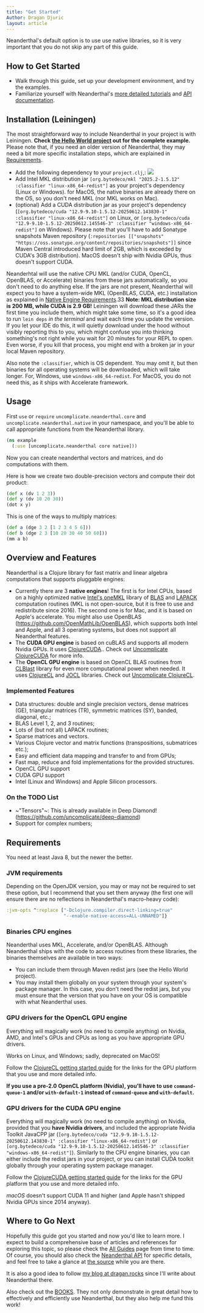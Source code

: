 ```yaml
---
title: "Get Started"
Author: Dragan Djuric
layout: article
---
```


Neanderthal's default option is to use use native libraries, so it is very important that you do not skip any part of this guide.

## How to Get Started

* Walk through this guide, set up your development environment, and try the examples.
* Familiarize yourself with Neanderthal's [more detailed tutorials](/articles/guides.html) and [API documentation](/codox).

## Installation (Leiningen)

The most straightforward way to include Neanderthal in your project is with Leiningen. **Check [the Hello World project](https://github.com/uncomplicate/neanderthal/blob/master/examples/hello-world-aot/project.clj) out for the complete example.** Please note that, if you need an older version of Neanderthal, they may need a bit more specific installation steps, which are explained in [Requirements](#requirements).

* Add the following dependency to your `project.clj`,: ![](https://clojars.org/uncomplicate/neanderthal/latest-version.svg)
* Add Intel MKL distribution jar `[org.bytedeco/mkl "2025.2-1.5.12" :classifier "linux-x86_64-redist"]` as your project's dependency (Linux or Windows). for MacOS, the native binaries are already there on the OS, so you don't need MKL (nor MKL works on Mac).
* (optional) Add a CUDA distribution jar as your project's dependency (`[org.bytedeco/cuda "12.9-9.10-1.5.12-20250612.143830-1" :classifier "linux-x86_64-redist"]` on Linux, or `[org.bytedeco/cuda "12.9-9.10-1.5.12-20250612.145546-3" :classifier "windows-x86_64-redist"]` on Windows). Please note that you'll have to add Sonatype snapshots Maven repository (`:repositories [["snapshots" "https://oss.sonatype.org/content/repositories/snapshots"]]` since Maven Central introduced hard limit of 2GB, which is exceeded by CUDA's 3GB distribution). MacOS doesn't ship with Nvidia GPUs, thus doesn't support CUDA.

Neanderhtal will use the native CPU MKL (and/or CUDA, OpenCL, OpenBLAS, or Accelerate) binaries from these jars automatically, so you don't need to do anything else. If the jars are not present, Neanderthal will expect you to have a system-wide MKL (OpenBLAS, CUDA, etc.) installation as explained in [Native Engine Requirements](#legacy-0470-and-older-the-native-library-used-by-neanderthals-native-engine-optional).33 **Note: MKL distribution size is 200 MB, while CUDA is 2.9 GB!** Leiningen will download these JARs the first time you include them, which might take some time, so it's a good idea to run `lein deps` *in the terminal* and wait each time you update the version. If you let your IDE do this, it will quietly download under the hood without visibly reporting this to you, which might confuse you into thinking something's not right while you wait for 20 minutes for your REPL to open. Even worse, if you kill that process, you might end with a broken jar in your local Maven repository.

Also note the `:classifier`, which is OS dependent. You may omit it, but then binaries for all operating systems will be downloaded, which will take longer. For, Windows, use `windows-x86_64-redist`. For MacOS, you do not need this, as it ships with Accelerate framework.

## Usage

First `use` or `require` `uncomplicate.neanderthal.core` and `uncomplicate.neanderthal.native` in your namespace, and you'll be able to call appropriate functions from the Neanderthal library.

```clojure
(ns example
  (:use [uncomplicate.neanderthal core native]))
```

Now you can create neanderthal vectors and matrices, and do computations with them.

Here is how we create two double-precision vectors and compute their dot product:

```clojure
(def x (dv 1 2 3))
(def y (dv 10 20 30))
(dot x y)
```

This is one of the ways to multiply matrices:

```clojure
(def a (dge 3 2 [1 2 3 4 5 6]))
(def b (dge 2 3 [10 20 30 40 50 60]))
(mm a b)
```

## Overview and Features

Neanderthal is a Clojure library for fast matrix and linear algebra computations that supports pluggable engines:

* Currently there are 3 **native engines**! The first is for Intel CPUs, based on a highly optimized native [Intel's oneMKL](https://www.intel.com/content/www/us/en/developer/tools/oneapi/onemkl.html) library of [BLAS](https://netlib.org/blas/) and [LAPACK](https://www.netlib.org/lapack/) computation routines (MKL is not open-source, but it is free to use and redistribute since 2016). The second one is for Mac, and it is based on Apple's accelerate. You might also use OpenBLAS (https://github.com/OpenMathLib/OpenBLAS), which supports both Intel and Apple, and all 3 operating systems, but does not support all Neanderthal features.
* The **CUDA GPU engine** is based on cuBLAS and supports all modern Nvidia GPUs. It uses [ClojureCUDA](https://clojurecuda.uncomplicate.org).. Check out [Uncomplicate ClojureCUDA](https://clojurecuda.uncomplicate.org) for more info.
* The **OpenCL GPU engine** is based on OpenCL BLAS routines from [CLBlast](https://github.com/CNugteren/CLBlast) library for even more computational power when needed. It uses [ClojureCL](https://clojurecl.uncomplicate.org) and [JOCL](https://jocl.org) libraries. Check out [Uncomplicate ClojureCL](https://clojurecl.uncomplicate.org).

### Implemented Features

* Data structures: double and single precision vectors, dense matrices (GE), triangular matrices (TR), symmetric matrices (SY), banded, diagonal, etc.;
* BLAS Level 1, 2, and 3 routines;
* Lots of (but not all) LAPACK routines;
* Sparse matrices and vectors.
* Various Clojure vector and matrix functions (transpositions, submatrices etc.);
* Easy and efficient data mapping and transfer to and from GPUs;
* Fast map, reduce and fold implementations for the provided structures.
* OpenCL GPU support
* CUDA GPU support
* Intel (Linux and Windows) and Apple Silicon processors.

### On the TODO List

* ~"Tensors"~: This is already available in Deep Diamond! (https://github.com/uncomplicate/deep-diamond)
* Support for complex numbers;

## Requirements

You need at least Java 8, but the newer the better.

### JVM requirements

Depending on the OpenJDK version, you may or may not be required to set these option, but I recommend that you set them anyway (the first one will ensure there are no reflections in Neanderthal's macro-heavy code):

```clojure
:jvm-opts ^:replace ["-Dclojure.compiler.direct-linking=true"
                     "--enable-native-access=ALL-UNNAMED"]}
```

### Binaries CPU engines

Neanderthal uses MKL, Accelerate, and/or OpenBLAS. Although Neanderthal ships with the code to access routines from these libraries, the binaries themselves are available in two ways:
* You can include them through Maven redist jars (see the Hello World project).
* You may install them globally on your system through your system's package manager. In this case, you don't need the redist jars, but you must ensure that the version that you have on your OS is compatible with what Neanderthal uses.

### GPU drivers for the OpenCL GPU engine

Everything will magically work (no need to compile anything) on Nvidia, AMD, and Intel's GPUs and CPUs as long as you have appropriate GPU drivers.

Works on Linux, and Windows; sadly, deprecated on MacOS!

Follow the [ClojureCL getting started guide](https://clojurecl.uncomplicate.org/articles/getting_started.html) for the links for the GPU platform that you use and more detailed info.

**If you use a pre-2.0 OpenCL platform (Nvidia), you'll have to use `command-queue-1` and/or `with-default-1` instead of `command-queue` and `with-default`.**

### GPU drivers for the CUDA GPU engine

Everything will magically work (no need to compile anything) on Nvidia, provided that you **have Nvidia drivers**, and included the appropriate
Nvidia Toolkit JavaCPP jar (`[org.bytedeco/cuda "12.9-9.10-1.5.12-20250612.143830-1" :classifier "linux-x86_64-redist"]` or `[org.bytedeco/cuda "12.9-9.10-1.5.12-20250612.145546-3" :classifier "windows-x86_64-redist"]`).
Similarly to the CPU engine binaries, you can either include the redist jars in your project, or you can install CUDA toolkit globally through your operating system package manager.

Follow the [ClojureCUDA getting started guide](https://clojurecuda.uncomplicate.org/articles/getting_started.html) for the links for the GPU platform that you use and more detailed info.

*macOS* doesn't support CUDA 11 and higher (and Apple hasn't shipped Nvidia GPUs since 2014 anyway).

## Where to Go Next

Hopefully this guide got you started and now you'd like to learn more. I expect to build a comprehensive base of articles and references for exploring this topic, so please check the [All Guides](/articles/guides.html) page from time to time. Of course, you should also check the [Neanderthal API](/codox) for specific details, and feel free to take a glance at [the source](https://github.com/uncomplicate/neanderthal) while you are there.

It is also a good idea to follow [my blog at dragan.rocks](https://dragan.rocks) since I'll write about Neanderthal there.

Also check out the [BOOKS](http://aiprobook.com). They not only demonstrate in great detail how to effectively and efficiently use Neanderthal, but they also help me fund this work!
